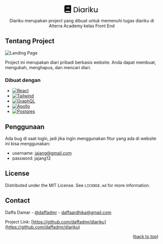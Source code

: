 <!-- PROJECT LOGO -->
<br />
<div align="center">
  <a href="https://github.com/daffadmr/diariku">
    <svg
      width="114"
      height="31"
      viewBox="0 0 114 31"
      fill="none"
      xmlns="http://www.w3.org/2000/svg"
    >
      <path
        d="M36.056 9.272C37.88 9.272 39.456 9.616 40.784 10.304C42.128 10.976 43.152 11.944 43.856 13.208C44.576 14.472 44.936 15.96 44.936 17.672C44.936 19.384 44.576 20.872 43.856 22.136C43.152 23.384 42.128 24.344 40.784 25.016C39.456 25.672 37.88 26 36.056 26H30.848V9.272H36.056ZM36.056 24.2C38.216 24.2 39.864 23.632 41 22.496C42.136 21.344 42.704 19.736 42.704 17.672C42.704 15.592 42.128 13.968 40.976 12.8C39.84 11.632 38.2 11.048 36.056 11.048H33.032V24.2H36.056ZM48.9448 10.712C48.5288 10.712 48.1768 10.568 47.8888 10.28C47.6008 9.992 47.4568 9.64 47.4568 9.224C47.4568 8.808 47.6008 8.456 47.8888 8.168C48.1768 7.88 48.5288 7.736 48.9448 7.736C49.3448 7.736 49.6808 7.88 49.9528 8.168C50.2408 8.456 50.3848 8.808 50.3848 9.224C50.3848 9.64 50.2408 9.992 49.9528 10.28C49.6808 10.568 49.3448 10.712 48.9448 10.712ZM50.0008 12.848V26H47.8168V12.848H50.0008ZM52.907 19.376C52.907 18.032 53.179 16.856 53.723 15.848C54.267 14.824 55.011 14.032 55.955 13.472C56.915 12.912 57.979 12.632 59.147 12.632C60.299 12.632 61.299 12.88 62.147 13.376C62.995 13.872 63.627 14.496 64.043 15.248V12.848H66.251V26H64.043V23.552C63.611 24.32 62.963 24.96 62.099 25.472C61.251 25.968 60.259 26.216 59.123 26.216C57.955 26.216 56.899 25.928 55.955 25.352C55.011 24.776 54.267 23.968 53.723 22.928C53.179 21.888 52.907 20.704 52.907 19.376ZM64.043 19.4C64.043 18.408 63.843 17.544 63.443 16.808C63.043 16.072 62.499 15.512 61.811 15.128C61.139 14.728 60.395 14.528 59.579 14.528C58.763 14.528 58.019 14.72 57.347 15.104C56.675 15.488 56.139 16.048 55.739 16.784C55.339 17.52 55.139 18.384 55.139 19.376C55.139 20.384 55.339 21.264 55.739 22.016C56.139 22.752 56.675 23.32 57.347 23.72C58.019 24.104 58.763 24.296 59.579 24.296C60.395 24.296 61.139 24.104 61.811 23.72C62.499 23.32 63.043 22.752 63.443 22.016C63.843 21.264 64.043 20.392 64.043 19.4ZM72.1258 14.984C72.5098 14.232 73.0538 13.648 73.7578 13.232C74.4778 12.816 75.3498 12.608 76.3738 12.608V14.864H75.7978C73.3498 14.864 72.1258 16.192 72.1258 18.848V26H69.9418V12.848H72.1258V14.984ZM80.0229 10.712C79.6069 10.712 79.2549 10.568 78.9669 10.28C78.6789 9.992 78.5349 9.64 78.5349 9.224C78.5349 8.808 78.6789 8.456 78.9669 8.168C79.2549 7.88 79.6069 7.736 80.0229 7.736C80.4229 7.736 80.7589 7.88 81.0309 8.168C81.3189 8.456 81.4629 8.808 81.4629 9.224C81.4629 9.64 81.3189 9.992 81.0309 10.28C80.7589 10.568 80.4229 10.712 80.0229 10.712ZM81.0789 12.848V26H78.8949V12.848H81.0789ZM92.1451 26L86.9851 20.192V26H84.8011V8.24H86.9851V18.68L92.0491 12.848H95.0971L88.9051 19.4L95.1211 26H92.1451ZM108.817 12.848V26H106.633V24.056C106.217 24.728 105.633 25.256 104.881 25.64C104.145 26.008 103.329 26.192 102.433 26.192C101.409 26.192 100.489 25.984 99.6727 25.568C98.8567 25.136 98.2087 24.496 97.7287 23.648C97.2647 22.8 97.0327 21.768 97.0327 20.552V12.848H99.1927V20.264C99.1927 21.56 99.5207 22.56 100.177 23.264C100.833 23.952 101.729 24.296 102.865 24.296C104.033 24.296 104.953 23.936 105.625 23.216C106.297 22.496 106.633 21.448 106.633 20.072V12.848H108.817Z"
        fill="black"
      />
      <path
        d="M21.875 20.5781V4.17188C21.875 3.52246 21.3525 3 20.7031 3H4.6875C2.09961 3 0 5.09961 0 7.6875V23.3125C0 25.9004 2.09961 28 4.6875 28H20.7031C21.3525 28 21.875 27.4775 21.875 26.8281V26.0469C21.875 25.6807 21.7041 25.3486 21.4404 25.1338C21.2354 24.3818 21.2354 22.2383 21.4404 21.4863C21.7041 21.2764 21.875 20.9443 21.875 20.5781ZM6.25 9.54297C6.25 9.38184 6.38184 9.25 6.54297 9.25H16.8945C17.0557 9.25 17.1875 9.38184 17.1875 9.54297V10.5195C17.1875 10.6807 17.0557 10.8125 16.8945 10.8125H6.54297C6.38184 10.8125 6.25 10.6807 6.25 10.5195V9.54297ZM6.25 12.668C6.25 12.5068 6.38184 12.375 6.54297 12.375H16.8945C17.0557 12.375 17.1875 12.5068 17.1875 12.668V13.6445C17.1875 13.8057 17.0557 13.9375 16.8945 13.9375H6.54297C6.38184 13.9375 6.25 13.8057 6.25 13.6445V12.668ZM18.623 24.875H4.6875C3.82324 24.875 3.125 24.1768 3.125 23.3125C3.125 22.4531 3.82812 21.75 4.6875 21.75H18.623C18.5303 22.585 18.5303 24.04 18.623 24.875Z"
        fill="black"
      />
    </svg>
  </a>

  <p align="center">
    Diariku merupakan project yang dibuat untuk memenuhi tugas diariku di Alterra Academy kelas Front End
</div>

<!-- ABOUT THE PROJECT -->
## Tentang Project

![Landing Page](../main/src/assets/png/project.png)

Project ini merupakan diari pribadi berbasis website. Anda dapat membuat, mengubah, menghapus, dan mencari diari.




### Dibuat dengan

* [![React][React.js]][React-url]
* [![Tailwind][Tailwind]][Tailwind-url]
* [![GraphQL][GraphQL]][GraphQL-url]
* [![Apollo][Apollo]][Apollo-url]
* [![Postgres][Postgres]][Postgres-url]


<!-- USAGE EXAMPLES -->
## Penggunaan
Ada bug di saat login, jadi jika ingin menggunakan fitur yang ada di website ini bisa menggunakan:
* username: jajang@gmail.com
* password: jajang12



<!-- LICENSE -->
## License

Distributed under the MIT License. See `LICENSE.md` for more information.




<!-- CONTACT -->
## Contact

Daffa Damar - [@daffadmr](https://twitter.com/daffadmr) - daffaardhika@gmail.com

Project Link: [https://github.com/daffadmr/diariku](https://github.com/daffadmr/diariku)

<p align="right">(<a href="#readme-top">back to top</a>)</p>


<!-- MARKDOWN LINKS & IMAGES -->
[React.js]: https://img.shields.io/badge/React-20232A?style=for-the-badge&logo=react&logoColor=61DAFB
[React-url]: https://reactjs.org/
[Tailwind]: https://img.shields.io/badge/tailwindcss-%2338B2AC.svg?style=for-the-badge&logo=tailwind-css&logoColor=white
[Tailwind-url]: https://tailwindcss.com/
[Apollo]: https://img.shields.io/badge/-ApolloGraphQL-311C87?style=for-the-badge&logo=apollo-graphql
[Apollo-url]: https://www.apollographql.com/ 
[GraphQL]: https://img.shields.io/badge/-GraphQL-E10098?style=for-the-badge&logo=graphql&logoColor=white
[GraphQL-url]: https://www.apollographql.com/ 
[Postgres]:https://img.shields.io/badge/postgres-%23316192.svg?style=for-the-badge&logo=postgresql&logoColor=white
[Postgres-url]:https://www.postgresql.org/